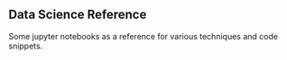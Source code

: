 ## Data Science Reference

Some jupyter notebooks as a reference for various techniques and code snippets.
